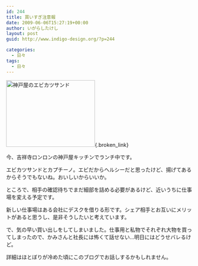 ```yaml
---
id: 244
title: 買いすぎ注意報
date: 2009-06-06T15:27:19+00:00
author: いがらしたけし
layout: post
guid: http://www.indigo-design.org/?p=244

categories:
  - 日々
tags:
  - 日々
---
```

[<img src="http://art13.photozou.jp/pub/767/120767/photo/22724858.jpg" alt="神戸屋のエビカツサンド" width="240" height="180" />](http://photozou.jp/photo/show/120767/22724858){.broken_link}

今、吉祥寺ロンロンの神戸屋キッチンでランチ中です。

エビカツサンドとカプチーノ。エビだからヘルシーだと思ったけど、揚げてあるからそうでもないね。おいしいからいいか。

ところで、相手の確認待ちでまだ細部を詰める必要があるけど、近いうちに仕事場を変える予定です。

新しい仕事場はある会社にデスクを借りる形です。シェア相手とお互いにメリットがあると思うし、是非そうしたいと考えています。

で、気の早い買い出しをしてしまいました。仕事用と私物でそれぞれ大物を買ってしまったので、かみさんと社長には怖くて話せない…明日にはどうせバレるけど。

詳細はほとぼりが冷めた頃にこのブログでお話しするかもしれません。
